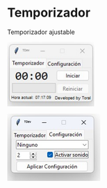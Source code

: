 # Temporizador
Temporizador ajustable

<img src="./Principal.jpg" width="200">

![Configuración](https://github.com/Thoraal/Temporizador/blob/main/Configuraci%C3%B3n.jpg)
